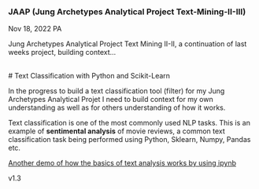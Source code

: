 ### JAAP (Jung Archetypes Analytical Project Text-Mining-II-III)

Nov 18, 2022 PA

Jung Archetypes Analytical Project Text Mining II-II, a continuation of last weeks project, building context...

<br>
# Text Classification with Python and Scikit-Learn

In the progress to build a text classification tool (filter) for my Jung Archetypes Analytical Projet I need to build context for my own understanding as well as for others understanding  of how it works. 

Text classification is one of the most commonly used NLP tasks. This is an example of <b>sentimental analysis</b> of movie reviews, a common text classification task being performed using Python, Sklearn, Numpy, Pandas etc.



[Another demo of how the basics of text analysis works by using ipynb](https://github.com/IoT-Dude/blogg_mtrl/blob/main/JOOP_Sentiment_POC_20221121_FINAL.ipynb)

v1.3
